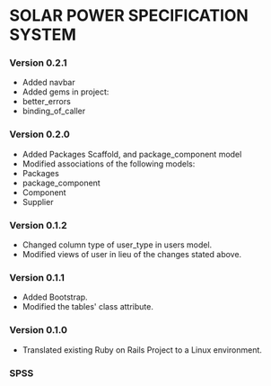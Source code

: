 # SOLAR POWER SPECIFICATION SYSTEM

### Version 0.2.1
* Added navbar
* Added gems in project:
 * better_errors
 * binding_of_caller

### Version 0.2.0
* Added Packages Scaffold, and package_component model
* Modified associations of the following models:
 * Packages
 * package_component
 * Component
 * Supplier

### Version 0.1.2
* Changed column type of user_type in users model.
* Modified views of user in lieu of the changes stated above.

### Version 0.1.1
* Added Bootstrap.
* Modified the tables' class attribute.

### Version 0.1.0
* Translated existing Ruby on Rails Project to a Linux environment.

### SPSS
